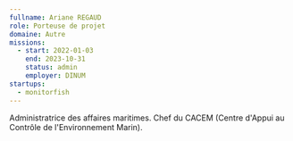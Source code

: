 ```yaml
---
fullname: Ariane REGAUD
role: Porteuse de projet
domaine: Autre
missions:
  - start: 2022-01-03
    end: 2023-10-31
    status: admin
    employer: DINUM
startups:
  - monitorfish
---
```


Administratrice des affaires maritimes.
Chef du CACEM (Centre d'Appui au Contrôle de l'Environnement Marin).
